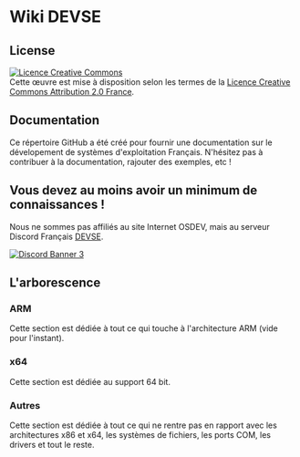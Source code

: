 # Wiki DEVSE
## License 
<a rel="license" href="http://creativecommons.org/licenses/by/2.0/fr/"><img alt="Licence Creative Commons" style="border-width:0" src="https://i.creativecommons.org/l/by/2.0/fr/88x31.png" /></a><br>Cette œuvre est mise à disposition selon les termes de la <a rel="license" href="http://creativecommons.org/licenses/by/2.0/fr/">Licence Creative Commons Attribution 2.0 France</a>.

## Documentation
Ce répertoire GitHub a été créé pour fournir une documentation sur le dévelopement de systèmes d'exploitation Français.
N'hésitez pas à contribuer à la documentation, rajouter des exemples, etc !

## Vous devez au moins avoir un minimum de connaissances !
Nous ne sommes pas affiliés au site Internet OSDEV, mais au serveur Discord Français [DEVSE](https://discord.gg/3XjkM6q).

<a href="https://discord.gg/3XjkM6q"><img src="https://discordapp.com/api/guilds/746454130448531546/widget.png?style=banner3" alt="Discord Banner 3"/></a>

## L'arborescence 

### ARM
Cette section est dédiée à tout ce qui touche à l'architecture ARM (vide pour l'instant).

### x64
Cette section est dédiée au support 64 bit.

### Autres
Cette section est dédiée à tout ce qui ne rentre pas en rapport avec les architectures x86 et x64, les systèmes de fichiers, les ports COM, les drivers et tout le reste.
